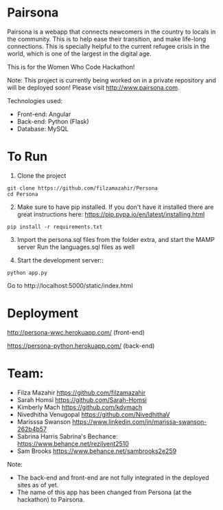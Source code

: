 # Pairsona
Pairsona is a webapp that connects newcomers in the country to locals in the community. This is to help ease their transition, and make life-long connections. This is specially helpful to the current refugee crisis in the world, which is one of the largest in the digital age.

This is for the Women Who Code Hackathon!

Note: This project is currently being worked on in a private repository and will be deployed soon! Please visit http://www.pairsona.com.


Technologies used:
- Front-end: Angular
- Back-end: Python (Flask)
- Database: MySQL

# To Run

1) Clone the project
```
git clone https://github.com/filzamazahir/Persona
cd Persona
```

2) Make sure to have pip installed. If you don't have it installed there are great instructions here: https://pip.pypa.io/en/latest/installing.html
```
pip install -r requirements.txt
```

3) Import the persona.sql files from the folder extra, and start the MAMP server
Run the languages.sql files as well

4)  Start the development server::
```
python app.py
```
Go to http://localhost:5000/static/index.html


# Deployment

http://persona-wwc.herokuapp.com/  (front-end)

https://persona-python.herokuapp.com/  (back-end)


# Team:
- Filza Mazahir  https://github.com/filzamazahir
- Sarah Homsi  https://github.com/Sarah-Homsi
- Kimberly Mach https://github.com/kdvmach
- Nivedhitha Venugopal  https://github.com/NivedhithaV
- Marisssa Swanson  https://www.linkedin.com/in/marissa-swanson-262b4b57
- Sabrina Harris  Sabrina's Bechance: https://www.behance.net/rezilyent2510
- Sam Brooks  https://www.behance.net/sambrooks2e259

Note: 
- The back-end and front-end are not fully integrated in the deployed sites as of yet.
- The name of this app has been changed from Persona (at the hackathon) to Pairsona. 

